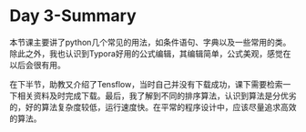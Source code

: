 # Day 3-Summary

本节课主要讲了python几个常见的用法，如条件语句、字典以及一些常用的类。除此之外，我也认识到Typora好用的公式编辑，其编辑简单，公式美观，感觉在以后会很有用。

在下半节，助教又介绍了Tensflow，当时自己并没有下载成功，课下需要检索一下相关资料及时完成下载。最后，我了解到不同的排序算法，认识到算法是分优劣的，好的算法复杂度较低，运行速度快。在平常的程序设计中，应该尽量追求高效的算法。